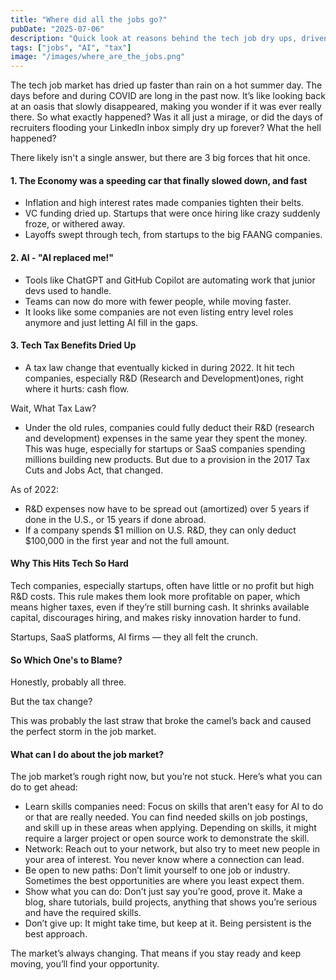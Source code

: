 ```yaml
---
title: "Where did all the jobs go?"
pubDate: "2025-07-06"
description: "Quick look at reasons behind the tech job dry ups, driven by economics, AI, and tax changes."
tags: ["jobs", "AI", "tax"]
image: "/images/where_are_the_jobs.png" 
---
```


The tech job market has dried up faster than rain on a hot summer day. The days before and during COVID are long in the past now. It’s like looking back at an oasis that slowly disappeared, making you wonder if it was ever really there. So what exactly happened? Was it all just a mirage, or did the days of recruiters flooding your LinkedIn inbox simply dry up forever? What the hell happened?

There likely isn't a single answer, but there are 3 big forces that hit once.

#### 1. The Economy was a speeding car that finally slowed down, and fast 
- Inflation and high interest rates made companies tighten their belts.
- VC funding dried up. Startups that were once hiring like crazy suddenly froze, or withered away.
- Layoffs swept through tech, from startups to the big FAANG companies.


#### 2. AI - "AI replaced me!"
- Tools like ChatGPT and GitHub Copilot are automating work that junior devs used to handle. 
- Teams can now do more with fewer people, while moving faster.
- It looks like some companies are not even listing entry level roles anymore and just letting AI fill in the gaps.

#### 3. Tech Tax Benefits Dried Up
- A tax law change that eventually kicked in during 2022. It hit tech companies, especially R&D (Research and Development)ones, right where it hurts: cash flow.

Wait, What Tax Law?
- Under the old rules, companies could fully deduct their R&D (research and development) expenses in the same year they spent the money. This was huge, especially for startups or SaaS companies spending millions building new products. But due to a provision in the 2017 Tax Cuts and Jobs Act, that changed.

As of 2022:
- R&D expenses now have to be spread out (amortized) over 5 years if done in the U.S., or 15 years if done abroad.
- If a company spends $1 million on U.S. R&D, they can only deduct $100,000 in the first year and not the full amount.


#### Why This Hits Tech So Hard
Tech companies, especially startups, often have little or no profit but high R&D costs. This rule makes them look more profitable on paper, which means higher taxes, even if they’re still burning cash. It shrinks available capital, discourages hiring, and makes risky innovation harder to fund.

Startups, SaaS platforms, AI firms — they all felt the crunch.

#### So Which One's to Blame?

Honestly, probably all three. 

But the tax change? 

This was probably the last straw that broke the camel’s back and caused the perfect storm in the job market.

#### What can I do about the job market? 

The job market’s rough right now, but you’re not stuck. Here’s what you can do to get ahead:
- Learn skills companies need: Focus on skills that aren’t easy for AI to do or that are really needed. You can find needed skills on job postings, and skill up in these areas when applying. Depending on skills, it might require a larger project or open source work to demonstrate the skill.
- Network: Reach out to your network, but also try to meet new people in your area of interest. You never know where a connection can lead.
- Be open to new paths: Don’t limit yourself to one job or industry. Sometimes the best opportunities are where you least expect them.
- Show what you can do: Don’t just say you’re good, prove it. Make a blog, share tutorials, build projects, anything that shows you’re serious and have the required skills.
- Don’t give up: It might take time, but keep at it. Being persistent is the best approach.

The market’s always changing. That means if you stay ready and keep moving, you’ll find your opportunity.